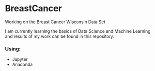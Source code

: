 # BreastCancer
Working on the Breast Cancer Wisconsin Data Set

I am currently learning the basics of Data Science and Machine Learning and results of my work can be found in this repository.

### Using:
<ul>
  <li>Jupyter</li>
  <li>Anaconda</li>
</ul>
